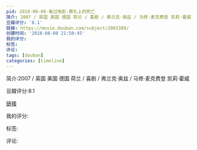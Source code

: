 ```yaml
---
pid: 2018-08-08-看过电影-葬礼上的死亡
简介: 2007 / 英国 美国 德国 荷兰 / 喜剧 / 弗兰克·奥兹 / 马修·麦克费登 凯莉·霍威
豆瓣评分: '8.1'
链接: https://movie.douban.com/subject/2003389/
创建时间: '2018-08-08 21:50:45'
我的评分:
标签:
评论:
tags: [douban]
categories: [timeline]
---
```

简介:2007 / 英国 美国 德国 荷兰 / 喜剧 / 弗兰克·奥兹 / 马修·麦克费登 凯莉·霍威

豆瓣评分:8.1

[链接](https://movie.douban.com/subject/2003389/)

我的评分:

标签:

评论:

